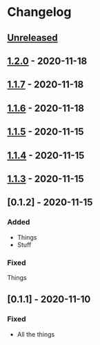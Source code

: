 # Changelog

## [Unreleased]

## [1.2.0] - 2020-11-18

## [1.1.7] - 2020-11-18

## [1.1.6] - 2020-11-18

## [1.1.5] - 2020-11-15

## [1.1.4] - 2020-11-15

## [1.1.3] - 2020-11-15

## [0.1.2] - 2020-11-15

### Added

- Things
- Stuff

### Fixed

Things

## [0.1.1] - 2020-11-10

### Fixed

- All the things

[unreleased]: https://github.com/dtothefp/gh-action-gcp-app-engine-deploy/compare/v1.2.0...HEAD
[1.2.0]: https://github.com/dtothefp/gh-action-gcp-app-engine-deploy/compare/v1.1.7...v1.2.0
[1.1.7]: https://github.com/dtothefp/gh-action-gcp-app-engine-deploy/compare/v1.1.6...v1.1.7
[1.1.6]: https://github.com/dtothefp/gh-action-gcp-app-engine-deploy/compare/v1.1.5...v1.1.6
[1.1.5]: https://github.com/dtothefp/gh-action-gcp-app-engine-deploy/compare/v1.1.4...v1.1.5
[1.1.4]: https://github.com/dtothefp/gh-action-gcp-app-engine-deploy/compare/v1.1.3...v1.1.4
[1.1.3]: https://github.com/dtothefp/gh-action-gcp-app-engine-deploy/compare/v0.1.2...v1.1.3
[0.1.5]: https://github.com/dtothefp/gh-action-gcp-app-engine-deploy/compare/v0.1.1...v0.1.2
